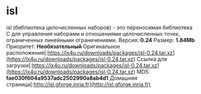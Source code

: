# isl
isl (библиотека целочисленных наборов) - это переносимая библиотека C для управления наборами и отношениями целочисленных точек, ограниченных линейными ограничениями.
Версия: **0.24**
Размер: **1.84Mb**
Приоритет: **Необязательный**
Оригинальное расположение[:https://lx4u.ru/downloads/packages/isl-0.24.tar.xz](https://lx4u.ru/downloads/packages/isl-0.24.tar.xz)
Ссылка для загрузки[:https://lx4u.ru/downloads/packages/isl-0.24.tar.xz](https://lx4u.ru/downloads/packages/isl-0.24.tar.xz)
MD5: **fae030f604a9537adc2502990a8ab4d1**
Домашняя страница[:http://isl.gforge.inria.fr](http://isl.gforge.inria.fr)